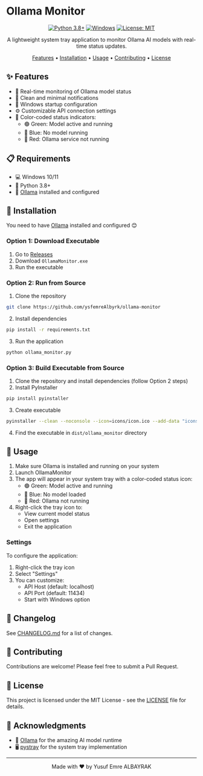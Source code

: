 # Ollama Monitor

<div align="center">

[![Python 3.8+](https://img.shields.io/badge/Python-3.8+-blue.svg)](https://www.python.org/downloads/)
[![Windows](https://img.shields.io/badge/Platform-Windows-blue.svg)](https://www.microsoft.com/windows)
[![License: MIT](https://img.shields.io/badge/License-MIT-yellow.svg)](https://opensource.org/licenses/MIT)

A lightweight system tray application to monitor Ollama AI models with real-time status updates.

[Features](#-features) • [Installation](#-installation) • [Usage](#-usage) • [Contributing](#-contributing) • [License](#-license)

</div>

## ✨ Features

- 🔄 Real-time monitoring of Ollama model status
- 🔔 Clean and minimal notifications
- 🚀 Windows startup configuration
- ⚙️ Customizable API connection settings
- 🎯 Color-coded status indicators:
  - 🟢 Green: Model active and running
  - 🔵 Blue: No model running
  - 🔴 Red: Ollama service not running

## 📋 Requirements

- 💻 Windows 10/11
- 🐍 Python 3.8+
- 🤖 [Ollama](https://github.com/jmorganca/ollama) installed and configured

## 🚀 Installation
You need to have [Ollama](https://github.com/jmorganca/ollama) installed and configured 😊
### Option 1: Download Executable
1. Go to [Releases](https://github.com/ysfemreAlbyrk/ollama-monitor)
2. Download `OllamaMonitor.exe`
3. Run the executable

### Option 2: Run from Source
1. Clone the repository
```bash
git clone https://github.com/ysfemreAlbyrk/ollama-monitor
```

2. Install dependencies
```bash
pip install -r requirements.txt
```

3. Run the application
```bash
python ollama_monitor.py
```

### Option 3: Build Executable from Source
1. Clone the repository and install dependencies (follow Option 2 steps)
2. Install PyInstaller
```bash
pip install pyinstaller
```
3. Create executable
```bash
pyinstaller --clean --noconsole --icon=icons/icon.ico --add-data "icons/*.png;icons" --add-data "settings.json;." ollama_monitor.py
```
4. Find the executable in `dist/ollama_monitor` directory

## 📖 Usage

1. Make sure Ollama is installed and running on your system
2. Launch OllamaMonitor
3. The app will appear in your system tray with a color-coded status icon:
   - 🟢 Green: Model active and running
   - 🔵 Blue: No model loaded
   - 🔴 Red: Ollama not running
4. Right-click the tray icon to:
   - View current model status
   - Open settings
   - Exit the application

### Settings

To configure the application:
1. Right-click the tray icon
2. Select "Settings"
3. You can customize:
   - API Host (default: localhost)
   - API Port (default: 11434)
   - Start with Windows option

## 📜 Changelog

See [CHANGELOG.md](CHANGELOG.md) for a list of changes.

## 🤝 Contributing

Contributions are welcome! Please feel free to submit a Pull Request.

## 📜 License

This project is licensed under the MIT License - see the [LICENSE](LICENSE) file for details.

## 🙏 Acknowledgments

- 🚀 [Ollama](https://github.com/jmorganca/ollama) for the amazing AI model runtime
- 🖥️ [pystray](https://github.com/moses-palmer/pystray) for the system tray implementation

---

<div align="center">
Made with ❤️ by Yusuf Emre ALBAYRAK
</div>